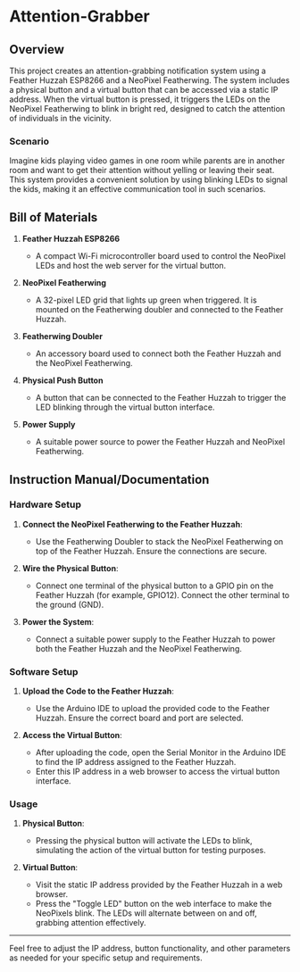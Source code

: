 # Attention-Grabber

## Overview

This project creates an attention-grabbing notification system using a Feather Huzzah ESP8266 and a NeoPixel Featherwing. The system includes a physical button and a virtual button that can be accessed via a static IP address. When the virtual button is pressed, it triggers the LEDs on the NeoPixel Featherwing to blink in bright red, designed to catch the attention of individuals in the vicinity.

### Scenario

Imagine kids playing video games in one room while parents are in another room and want to get their attention without yelling or leaving their seat. This system provides a convenient solution by using blinking LEDs to signal the kids, making it an effective communication tool in such scenarios.

## Bill of Materials

1. **Feather Huzzah ESP8266**
   - A compact Wi-Fi microcontroller board used to control the NeoPixel LEDs and host the web server for the virtual button.

2. **NeoPixel Featherwing**
   - A 32-pixel LED grid that lights up green when triggered. It is mounted on the Featherwing doubler and connected to the Feather Huzzah.

3. **Featherwing Doubler**
   - An accessory board used to connect both the Feather Huzzah and the NeoPixel Featherwing.

4. **Physical Push Button**
   - A button that can be connected to the Feather Huzzah to trigger the LED blinking through the virtual button interface.

5. **Power Supply**
   - A suitable power source to power the Feather Huzzah and NeoPixel Featherwing.

## Instruction Manual/Documentation

### Hardware Setup

1. **Connect the NeoPixel Featherwing to the Feather Huzzah**:
   - Use the Featherwing Doubler to stack the NeoPixel Featherwing on top of the Feather Huzzah. Ensure the connections are secure.

2. **Wire the Physical Button**:
   - Connect one terminal of the physical button to a GPIO pin on the Feather Huzzah (for example, GPIO12). Connect the other terminal to the ground (GND).

3. **Power the System**:
   - Connect a suitable power supply to the Feather Huzzah to power both the Feather Huzzah and the NeoPixel Featherwing.

### Software Setup

1. **Upload the Code to the Feather Huzzah**:
   - Use the Arduino IDE to upload the provided code to the Feather Huzzah. Ensure the correct board and port are selected.

2. **Access the Virtual Button**:
   - After uploading the code, open the Serial Monitor in the Arduino IDE to find the IP address assigned to the Feather Huzzah.
   - Enter this IP address in a web browser to access the virtual button interface.

### Usage

1. **Physical Button**:
   - Pressing the physical button will activate the LEDs to blink, simulating the action of the virtual button for testing purposes.

2. **Virtual Button**:
   - Visit the static IP address provided by the Feather Huzzah in a web browser.
   - Press the "Toggle LED" button on the web interface to make the NeoPixels blink. The LEDs will alternate between on and off, grabbing attention effectively.

---

Feel free to adjust the IP address, button functionality, and other parameters as needed for your specific setup and requirements.

